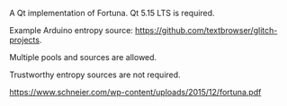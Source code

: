 A Qt implementation of Fortuna. Qt 5.15 LTS is required.

Example Arduino entropy source: https://github.com/textbrowser/glitch-projects.

Multiple pools and sources are allowed.

Trustworthy entropy sources are not required.

https://www.schneier.com/wp-content/uploads/2015/12/fortuna.pdf
